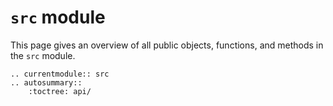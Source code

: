 # `src` module

This page gives an overview of all public objects, functions, and methods in the `src`
module.

```{eval-rst}
.. currentmodule:: src
.. autosummary::
    :toctree: api/

```
